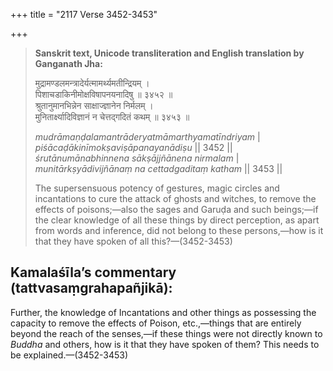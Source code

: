 +++
title = "2117 Verse 3452-3453"

+++
> **Sanskrit text, Unicode transliteration and English translation by Ganganath Jha:** 
>
> मुद्रामण्डलमन्त्रादेर्यत्मामर्थ्यमतीन्द्रियम् ।  
> पिशाचडाकिनीमोक्षविषापनयनादिषु ॥ ३४५२ ॥  
> श्रुतानुमानभिन्नेन साक्षाज्ज्ञानेन निर्मलम् ।  
> मुनितार्क्ष्यादिविज्ञानं न चेत्तद्गदितं कथम् ॥ ३४५३ ॥ 
>
> *mudrāmaṇḍalamantrāderyatmāmarthyamatīndriyam* \|  
> *piśācaḍākinīmokṣaviṣāpanayanādiṣu* \|\| 3452 \|\|  
> *śrutānumānabhinnena sākṣājjñānena nirmalam* \|  
> *munitārkṣyādivijñānaṃ na cettadgaditaṃ katham* \|\| 3453 \|\| 
>
> The supersensuous potency of gestures, magic circles and incantations to cure the attack of ghosts and witches, to remove the effects of poisons;—also the sages and Garuḍa and such beings;—if the clear knowledge of all these things by direct perception, as apart from words and inference, did not belong to these persons,—how is it that they have spoken of all this?—(3452-3453)



## Kamalaśīla’s commentary (tattvasaṃgrahapañjikā):

Further, the knowledge of Incantations and other things as possessing the capacity to remove the effects of Poison, etc.,—things that are entirely beyond the reach of the senses,—if these things were not directly known to *Buddha* and others, how is it that they have spoken of them? This needs to be explained.—(3452-3453)



